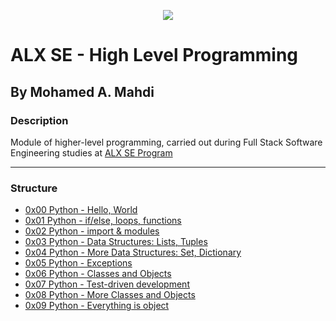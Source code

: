 <p align="center">
  <img src="https://www.alxafrica.com/wp-content/uploads/2022/01/header-logo.png">
</p>

# ALX SE - High Level Programming

## By Mohamed A. Mahdi

### Description

Module of higher-level programming, carried out during Full Stack Software Engineering studies at [ALX SE Program](https://www.alxafrica.com/programme_post/full-stack-software-engineer/)

------------------

### Structure

* [0x00 Python - Hello, World](https://github.com/Moh-A-Mahdi/alx-higher_level_programming/tree/main/0x00-python-hello_world)
* [0x01 Python - if/else, loops, functions](https://github.com/Moh-A-Mahdi/alx-higher_level_programming/tree/main/0x01-python-if_else_loops_functions)
* [0x02 Python - import & modules](https://github.com/Moh-A-Mahdi/alx-higher_level_programming/tree/main/0x02-python-import_modules)
* [0x03 Python - Data Structures: Lists, Tuples](https://github.com/Moh-A-Mahdi/alx-higher_level_programming/tree/main/0x03-python-data_structures)
* [0x04 Python - More Data Structures: Set, Dictionary](https://github.com/Moh-A-Mahdi/alx-higher_level_programming/tree/main/0x04-python-more_data_structures)
* [0x05 Python - Exceptions](https://github.com/Moh-A-Mahdi/alx-higher_level_programming/tree/main/0x05-python-exceptions)
* [0x06 Python - Classes and Objects](https://github.com/Moh-A-Mahdi/alx-higher_level_programming/tree/main/0x06-python-classes)
* [0x07 Python - Test-driven development](https://github.com/Moh-A-Mahdi/alx-higher_level_programming/tree/main/0x07-python-test_driven_development)
* [0x08 Python - More Classes and Objects](https://github.com/Moh-A-Mahdi/alx-higher_level_programming/tree/main/0x08-python-more_classes)
* [0x09 Python - Everything is object](https://github.com/Moh-A-Mahdi/alx-higher_level_programming/tree/main/0x09-python-everything_is_object)
